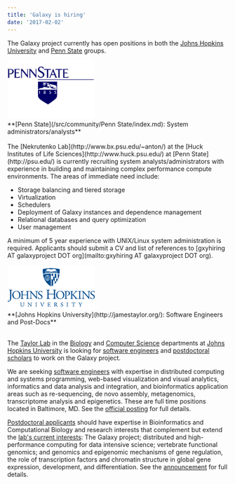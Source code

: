 ```yaml
---
title: 'Galaxy is hiring'
date: '2017-02-02'
---
```


The Galaxy project currently has open positions in both the [Johns Hopkins University](http://jamestaylor.org/) and [Penn State](http://www.bx.psu.edu/~anton/) groups.

<div class='right'><a href='http://www.bx.psu.edu/~anton/'><img src="/src/images/logos/PennStateLogo.jpg" alt="Opening at Penn State" width="200" /></a></div>
**[Penn State](/src/community/Penn State/index.md): System administrators/analysts**
<br /><br />
The [Nekrutenko Lab](http://www.bx.psu.edu/~anton/) at the [Huck Institutes of Life Sciences](http://www.huck.psu.edu/) at [Penn State](http://psu.edu/) is currently recruiting system analysts/administrators with experience in building and maintaining complex performance compute environments. The areas of immediate need include:

* Storage balancing and tiered storage
* Virtualization
* Schedulers
* Deployment of Galaxy instances and dependence management
* Relational databases and query optimization
* User management

A minimum of 5 year experience with UNIX/Linux system administration is required. Applicants should submit a CV and list of references to [gxyhiring AT galaxyproject DOT org](mailto:gxyhiring AT galaxyproject DOT org). 


<div class='right'><a href='http://jamestaylor.org/joining/'><img src="/src/images/logos/JohnsHopkinsLogoLarge.gif" alt="Openings at Johns Hopkins University" width="200" /></a></div>
**[Johns Hopkins University](http://jamestaylor.org/): Software Engineers and Post-Docs**
<br /><br />

The [Taylor Lab](http://jamestaylor.org/) in the [Biology](http://bio.jhu.edu/) and [Computer Science](https://www.cs.jhu.edu/) departments at [Johns Hopkins University](http://jhu.edu/) is looking for 
[software engineers](http://jamestaylor.org/joining/sw/) and [postdoctoral scholars](http://jamestaylor.org/joining/postdocs/) to work on the Galaxy project.  

We are seeking [software engineers](http://jamestaylor.org/joining/sw/) with expertise in distributed computing and systems programming, web-based visualization and visual analytics, informatics and data analysis and integration, and bioinformatics application areas such as re-sequencing, de novo assembly, metagenomics, transcriptome analysis and epigenetics.  These are full time positions located in Baltimore, MD.  See the [official posting](http://jamestaylor.org/joining/sw/) for full details.

[Postdoctoral applicants](http://jamestaylor.org/joining/postdocs/) should have expertise in Bioinformatics and Computational Biology and research interests that complement but extend the [lab's current interests](http://jamestaylor.org/research/): The Galaxy project; distributed and high-performance computing for data intensive science; vertebrate functional genomics; and genomics and epigenomic mechanisms of gene regulation, the role of transcription factors and chromatin structure in global gene expression, development, and differentiation.  See the [announcement](http://jamestaylor.org/joining/postdocs/) for full details.


